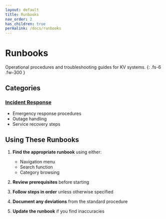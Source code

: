 ```yaml
---
layout: default
title: Runbooks
nav_order: 2
has_children: true
permalink: /docs/runbooks
---
```


# Runbooks

Operational procedures and troubleshooting guides for KV systems.
{: .fs-6 .fw-300 }

## Categories

### [Incident Response](incident%20response)
- Emergency response procedures
- Outage handling
- Service recovery steps

## Using These Runbooks

1. **Find the appropriate runbook** using either:
   - Navigation menu
   - Search function
   - Category browsing

2. **Review prerequisites** before starting

3. **Follow steps in order** unless otherwise specified

4. **Document any deviations** from the standard procedure

5. **Update the runbook** if you find inaccuracies